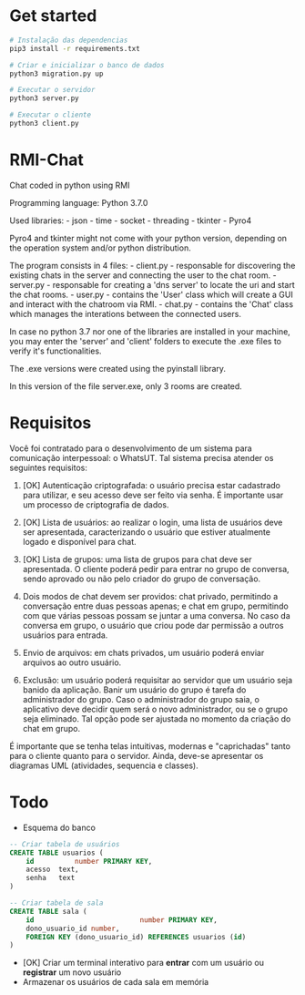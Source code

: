 # Get started

```bash
# Instalação das dependencias
pip3 install -r requirements.txt

# Criar e inicializar o banco de dados
python3 migration.py up

# Executar o servidor
python3 server.py

# Executar o cliente
python3 client.py
```


# RMI-Chat

Chat coded in python using RMI

Programming language: Python 3.7.0

Used libraries:
	- json
	- time
	- socket
	- threading
	- tkinter
	- Pyro4

Pyro4 and tkinter might not come with your python version, depending on the operation system and/or python distribution.

The program consists in 4 files:
	- client.py - responsable for discovering the existing chats in the server and connecting the user to the chat room.
	- server.py - responsable for creating a 'dns server' to locate the uri and start the chat rooms.
	- user.py - contains the 'User' class which will create a GUI and interact with the chatroom via RMI.
	- chat.py - contains the 'Chat' class which manages the interations between the connected users.


In case no python 3.7 nor one of the libraries are installed in your machine, you may enter the 'server' and 'client' folders to execute the .exe files to verify it's functionalities.

The .exe versions were created using the pyinstall library.

In this version of the file server.exe, only 3 rooms are created.

# Requisitos

Você foi contratado para o desenvolvimento de um sistema para comunicação interpessoal: o WhatsUT. Tal sistema precisa atender os seguintes requisitos:

1) [OK] Autenticação criptografada: o usuário precisa estar cadastrado para utilizar, e seu acesso deve ser feito via senha. É importante usar um processo de criptografia de dados.

2) [OK] Lista de usuários: ao realizar o login, uma lista de usuários deve ser apresentada, caracterizando o usuário que estiver atualmente logado e disponível para chat.

3) [OK] Lista de grupos: uma lista de grupos para chat deve ser apresentada. O cliente poderá pedir para entrar no grupo de conversa, sendo aprovado ou não pelo criador do grupo de conversação.

3) Dois modos de chat devem ser providos: chat privado, permitindo a conversação entre duas pessoas apenas; e chat em grupo, permitindo com que várias pessoas possam se juntar a uma conversa. No caso da conversa em grupo, o usuário que criou pode dar permissão a outros usuários para entrada.

5) Envio de arquivos: em chats privados, um usuário poderá enviar arquivos ao outro usuário.

6) Exclusão: um usuário poderá requisitar ao servidor que um usuário seja banido da aplicação. Banir um usuário do grupo é tarefa do administrador do grupo. Caso o administrador do grupo saia, o aplicativo deve decidir quem será o novo administrador, ou se o grupo seja eliminado. Tal opção pode ser ajustada no momento da criação do chat em grupo. 

É importante que se tenha telas intuitivas, modernas e "caprichadas" tanto para o cliente quanto para o servidor. Ainda, deve-se apresentar os diagramas UML (atividades, sequencia e classes).


# Todo

- Esquema do banco
```sql
-- Criar tabela de usuários
CREATE TABLE usuarios (
	id 			number PRIMARY KEY,
	acesso	text,
	senha 	text
)

-- Criar tabela de sala
CREATE TABLE sala (
	id 							number PRIMARY KEY,
	dono_usuario_id number,
	FOREIGN KEY (dono_usuario_id) REFERENCES usuarios (id)
)
```

- [OK] Criar um terminal interativo para **entrar** com um usuário ou **registrar** um novo usuário
- Armazenar os usuários de cada sala em memória

